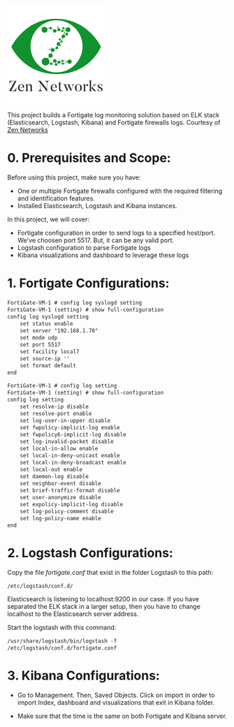 ![zen](index.png)

This project builds a Fortigate log monitoring solution based on ELK stack (Elasticsearch, Logstash, Kibana) and Fortigate firewalls logs. Courtesy of [Zen Networks](https://www.zen-networks.ma/)

# 0. Prerequisites and Scope:
Before using this project, make sure you have:
- One or multiple Fortigate firewalls configured with the required filtering and identification features.
- Installed Elasticsearch, Logstash and Kibana instances.

In this project, we will cover: 
- Fortigate configuration in order to send logs to a specified host/port. We've choosen port 5517. But, it can be any valid port.
- Logstash configuration to parse Fortigate logs
- Kibana visualizations and dashboard to leverage these logs

# 1. Fortigate Configurations:
```
FortiGate-VM-1 # config log syslogd setting 
FortiGate-VM-1 (setting) # show full-configuration 
config log syslogd setting
    set status enable
    set server "192.168.1.70"
    set mode udp
    set port 5517 
    set facility local7
    set source-ip ''
    set format default
end
```

```
FortiGate-VM-1 # config log setting  
FortiGate-VM-1 (setting) # show full-configuration 
config log setting
    set resolve-ip disable
    set resolve-port enable
    set log-user-in-upper disable
    set fwpolicy-implicit-log enable
    set fwpolicy6-implicit-log disable
    set log-invalid-packet disable
    set local-in-allow enable
    set local-in-deny-unicast enable
    set local-in-deny-broadcast enable
    set local-out enable
    set daemon-log disable
    set neighbor-event disable
    set brief-traffic-format disable
    set user-anonymize disable
    set expolicy-implicit-log disable
    set log-policy-comment disable
    set log-policy-name enable
end
```

# 2. Logstash Configurations:

Copy the file _fortigate.conf_ that exist in the folder Logstash to this path:
```
/etc/logstash/conf.d/
```
Elasticsearch is listening to localhost:9200 in our case. If you have separated the ELK stack in a larger setup, then you have to change localhost to the Elasticsearch server address.

Start the logstash with this command:
```
/usr/share/logstash/bin/logstash -f /etc/logstash/conf.d/fortigate.conf
```

# 3. Kibana Configurations:

- Go to Management. Then, Saved Objects. Click on import in order to import Index, dashboard and visualizations that exit in Kibana folder.

- Make sure that the time is the same on both Fortigate and Kibana server.

